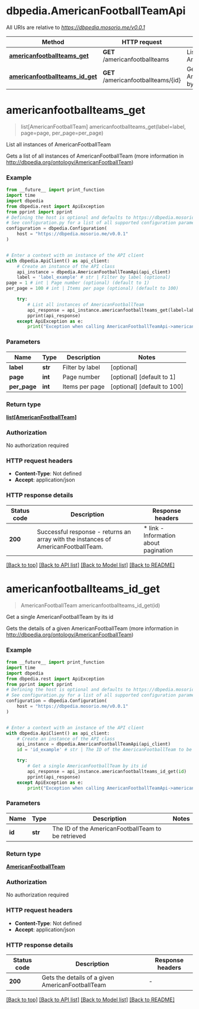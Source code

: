 # dbpedia.AmericanFootballTeamApi

All URIs are relative to *https://dbpedia.mosorio.me/v0.0.1*

Method | HTTP request | Description
------------- | ------------- | -------------
[**americanfootballteams_get**](AmericanFootballTeamApi.md#americanfootballteams_get) | **GET** /americanfootballteams | List all instances of AmericanFootballTeam
[**americanfootballteams_id_get**](AmericanFootballTeamApi.md#americanfootballteams_id_get) | **GET** /americanfootballteams/{id} | Get a single AmericanFootballTeam by its id


# **americanfootballteams_get**
> list[AmericanFootballTeam] americanfootballteams_get(label=label, page=page, per_page=per_page)

List all instances of AmericanFootballTeam

Gets a list of all instances of AmericanFootballTeam (more information in http://dbpedia.org/ontology/AmericanFootballTeam)

### Example

```python
from __future__ import print_function
import time
import dbpedia
from dbpedia.rest import ApiException
from pprint import pprint
# Defining the host is optional and defaults to https://dbpedia.mosorio.me/v0.0.1
# See configuration.py for a list of all supported configuration parameters.
configuration = dbpedia.Configuration(
    host = "https://dbpedia.mosorio.me/v0.0.1"
)


# Enter a context with an instance of the API client
with dbpedia.ApiClient() as api_client:
    # Create an instance of the API class
    api_instance = dbpedia.AmericanFootballTeamApi(api_client)
    label = 'label_example' # str | Filter by label (optional)
page = 1 # int | Page number (optional) (default to 1)
per_page = 100 # int | Items per page (optional) (default to 100)

    try:
        # List all instances of AmericanFootballTeam
        api_response = api_instance.americanfootballteams_get(label=label, page=page, per_page=per_page)
        pprint(api_response)
    except ApiException as e:
        print("Exception when calling AmericanFootballTeamApi->americanfootballteams_get: %s\n" % e)
```

### Parameters

Name | Type | Description  | Notes
------------- | ------------- | ------------- | -------------
 **label** | **str**| Filter by label | [optional] 
 **page** | **int**| Page number | [optional] [default to 1]
 **per_page** | **int**| Items per page | [optional] [default to 100]

### Return type

[**list[AmericanFootballTeam]**](AmericanFootballTeam.md)

### Authorization

No authorization required

### HTTP request headers

 - **Content-Type**: Not defined
 - **Accept**: application/json

### HTTP response details
| Status code | Description | Response headers |
|-------------|-------------|------------------|
**200** | Successful response - returns an array with the instances of AmericanFootballTeam. |  * link - Information about pagination <br>  |

[[Back to top]](#) [[Back to API list]](../README.md#documentation-for-api-endpoints) [[Back to Model list]](../README.md#documentation-for-models) [[Back to README]](../README.md)

# **americanfootballteams_id_get**
> AmericanFootballTeam americanfootballteams_id_get(id)

Get a single AmericanFootballTeam by its id

Gets the details of a given AmericanFootballTeam (more information in http://dbpedia.org/ontology/AmericanFootballTeam)

### Example

```python
from __future__ import print_function
import time
import dbpedia
from dbpedia.rest import ApiException
from pprint import pprint
# Defining the host is optional and defaults to https://dbpedia.mosorio.me/v0.0.1
# See configuration.py for a list of all supported configuration parameters.
configuration = dbpedia.Configuration(
    host = "https://dbpedia.mosorio.me/v0.0.1"
)


# Enter a context with an instance of the API client
with dbpedia.ApiClient() as api_client:
    # Create an instance of the API class
    api_instance = dbpedia.AmericanFootballTeamApi(api_client)
    id = 'id_example' # str | The ID of the AmericanFootballTeam to be retrieved

    try:
        # Get a single AmericanFootballTeam by its id
        api_response = api_instance.americanfootballteams_id_get(id)
        pprint(api_response)
    except ApiException as e:
        print("Exception when calling AmericanFootballTeamApi->americanfootballteams_id_get: %s\n" % e)
```

### Parameters

Name | Type | Description  | Notes
------------- | ------------- | ------------- | -------------
 **id** | **str**| The ID of the AmericanFootballTeam to be retrieved | 

### Return type

[**AmericanFootballTeam**](AmericanFootballTeam.md)

### Authorization

No authorization required

### HTTP request headers

 - **Content-Type**: Not defined
 - **Accept**: application/json

### HTTP response details
| Status code | Description | Response headers |
|-------------|-------------|------------------|
**200** | Gets the details of a given AmericanFootballTeam |  -  |

[[Back to top]](#) [[Back to API list]](../README.md#documentation-for-api-endpoints) [[Back to Model list]](../README.md#documentation-for-models) [[Back to README]](../README.md)

